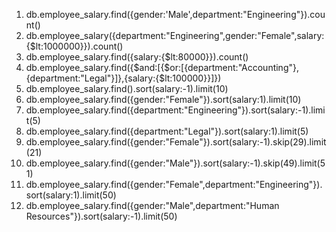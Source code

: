 1. db.employee_salary.find({gender:'Male',department:"Engineering"}).count()
2. db.employee_salary({department:"Engineering",gender:"Female",salary:{$lt:1000000}}).count()
3. db.employee_salary.find({salary:{$lt:80000}}).count()
4. db.employee_salary.find({$and:[{$or:[{department:"Accounting"},{department:"Legal"}]},{salary:{$lt:100000}}]})
5. db.employee_salary.find().sort(salary:-1).limit(10)
6. db.employee_salary.find({gender:"Female"}).sort(salary:1).limit(10)
7. db.employee_salary.find({department:"Engineering"}).sort(salary:-1).limit(5)
8. db.employee_salary.find({department:"Legal"}).sort(salary:1).limit(5)
9. db.employee_salary.find({gender:"Female"}).sort(salary:-1).skip(29).limit(21)
10. db.employee_salary.find({gender:"Male"}).sort(salary:-1).skip(49).limit(51)
11. db.employee_salary.find({gender:"Female",department:"Engineering"}).sort(salary:1).limit(50)
12. db.employee_salary.find({gender:"Male",department:"Human Resources"}).sort(salary:-1).limit(50)